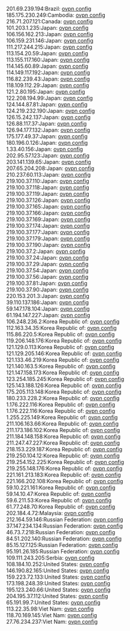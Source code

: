 201.69.239.194:Brazil: [ovpn config](vpn/201_69_239_194.ovpn)  
185.175.230.249:Cambodia: [ovpn config](vpn/185_175_230_249.ovpn)  
216.71.207.121:Canada: [ovpn config](vpn/216_71_207_121.ovpn)  
101.203.1.235:Japan: [ovpn config](vpn/101_203_1_235.ovpn)  
106.156.162.213:Japan: [ovpn config](vpn/106_156_162_213.ovpn)  
106.159.231.146:Japan: [ovpn config](vpn/106_159_231_146.ovpn)  
111.217.244.215:Japan: [ovpn config](vpn/111_217_244_215.ovpn)  
113.154.20.59:Japan: [ovpn config](vpn/113_154_20_59.ovpn)  
113.155.117.160:Japan: [ovpn config](vpn/113_155_117_160.ovpn)  
114.145.60.89:Japan: [ovpn config](vpn/114_145_60_89.ovpn)  
114.149.117.192:Japan: [ovpn config](vpn/114_149_117_192.ovpn)  
116.82.239.43:Japan: [ovpn config](vpn/116_82_239_43.ovpn)  
118.109.112.29:Japan: [ovpn config](vpn/118_109_112_29.ovpn)  
121.2.80.195:Japan: [ovpn config](vpn/121_2_80_195.ovpn)  
122.208.194.99:Japan: [ovpn config](vpn/122_208_194_99.ovpn)  
124.144.87.81:Japan: [ovpn config](vpn/124_144_87_81.ovpn)  
124.219.232.190:Japan: [ovpn config](vpn/124_219_232_190.ovpn)  
126.15.242.137:Japan: [ovpn config](vpn/126_15_242_137.ovpn)  
126.88.117.37:Japan: [ovpn config](vpn/126_88_117_37.ovpn)  
126.94.177.132:Japan: [ovpn config](vpn/126_94_177_132.ovpn)  
175.177.49.37:Japan: [ovpn config](vpn/175_177_49_37.ovpn)  
180.196.0.126:Japan: [ovpn config](vpn/180_196_0_126.ovpn)  
1.33.40.156:Japan: [ovpn config](vpn/1_33_40_156.ovpn)  
202.95.57.123:Japan: [ovpn config](vpn/202_95_57_123.ovpn)  
203.141.139.65:Japan: [ovpn config](vpn/203_141_139_65.ovpn)  
207.65.204.208:Japan: [ovpn config](vpn/207_65_204_208.ovpn)  
210.237.60.113:Japan: [ovpn config](vpn/210_237_60_113.ovpn)  
219.100.37.110:Japan: [ovpn config](vpn/219_100_37_110.ovpn)  
219.100.37.118:Japan: [ovpn config](vpn/219_100_37_118.ovpn)  
219.100.37.119:Japan: [ovpn config](vpn/219_100_37_119.ovpn)  
219.100.37.126:Japan: [ovpn config](vpn/219_100_37_126.ovpn)  
219.100.37.165:Japan: [ovpn config](vpn/219_100_37_165.ovpn)  
219.100.37.166:Japan: [ovpn config](vpn/219_100_37_166.ovpn)  
219.100.37.169:Japan: [ovpn config](vpn/219_100_37_169.ovpn)  
219.100.37.174:Japan: [ovpn config](vpn/219_100_37_174.ovpn)  
219.100.37.177:Japan: [ovpn config](vpn/219_100_37_177.ovpn)  
219.100.37.179:Japan: [ovpn config](vpn/219_100_37_179.ovpn)  
219.100.37.190:Japan: [ovpn config](vpn/219_100_37_190.ovpn)  
219.100.37.2:Japan: [ovpn config](vpn/219_100_37_2.ovpn)  
219.100.37.24:Japan: [ovpn config](vpn/219_100_37_24.ovpn)  
219.100.37.29:Japan: [ovpn config](vpn/219_100_37_29.ovpn)  
219.100.37.54:Japan: [ovpn config](vpn/219_100_37_54.ovpn)  
219.100.37.56:Japan: [ovpn config](vpn/219_100_37_56.ovpn)  
219.100.37.81:Japan: [ovpn config](vpn/219_100_37_81.ovpn)  
219.100.37.90:Japan: [ovpn config](vpn/219_100_37_90.ovpn)  
220.153.201.3:Japan: [ovpn config](vpn/220_153_201_3.ovpn)  
39.110.137.186:Japan: [ovpn config](vpn/39_110_137_186.ovpn)  
59.147.178.104:Japan: [ovpn config](vpn/59_147_178_104.ovpn)  
61.194.147.227:Japan: [ovpn config](vpn/61_194_147_227.ovpn)  
106.248.236.2:Korea Republic of: [ovpn config](vpn/106_248_236_2.ovpn)  
112.163.34.35:Korea Republic of: [ovpn config](vpn/112_163_34_35.ovpn)  
115.86.220.5:Korea Republic of: [ovpn config](vpn/115_86_220_5.ovpn)  
119.206.148.176:Korea Republic of: [ovpn config](vpn/119_206_148_176.ovpn)  
121.129.0.113:Korea Republic of: [ovpn config](vpn/121_129_0_113.ovpn)  
121.129.205.146:Korea Republic of: [ovpn config](vpn/121_129_205_146.ovpn)  
121.133.46.219:Korea Republic of: [ovpn config](vpn/121_133_46_219.ovpn)  
121.140.163.5:Korea Republic of: [ovpn config](vpn/121_140_163_5.ovpn)  
121.147.158.173:Korea Republic of: [ovpn config](vpn/121_147_158_173.ovpn)  
123.254.185.245:Korea Republic of: [ovpn config](vpn/123_254_185_245.ovpn)  
125.143.188.126:Korea Republic of: [ovpn config](vpn/125_143_188_126.ovpn)  
175.205.113.148:Korea Republic of: [ovpn config](vpn/175_205_113_148.ovpn)  
180.233.228.2:Korea Republic of: [ovpn config](vpn/180_233_228_2.ovpn)  
1.176.222.116:Korea Republic of: [ovpn config](vpn/1_176_222_116.ovpn)  
1.176.222.116:Korea Republic of: [ovpn config](vpn/1_176_222_116.ovpn)  
1.255.225.149:Korea Republic of: [ovpn config](vpn/1_255_225_149.ovpn)  
211.106.163.66:Korea Republic of: [ovpn config](vpn/211_106_163_66.ovpn)  
211.173.186.102:Korea Republic of: [ovpn config](vpn/211_173_186_102.ovpn)  
211.184.148.158:Korea Republic of: [ovpn config](vpn/211_184_148_158.ovpn)  
211.247.47.227:Korea Republic of: [ovpn config](vpn/211_247_47_227.ovpn)  
218.153.229.187:Korea Republic of: [ovpn config](vpn/218_153_229_187.ovpn)  
219.250.104.12:Korea Republic of: [ovpn config](vpn/219_250_104_12.ovpn)  
219.254.152.225:Korea Republic of: [ovpn config](vpn/219_254_152_225.ovpn)  
219.255.148.176:Korea Republic of: [ovpn config](vpn/219_255_148_176.ovpn)  
221.161.213.183:Korea Republic of: [ovpn config](vpn/221_161_213_183.ovpn)  
221.166.202.108:Korea Republic of: [ovpn config](vpn/221_166_202_108.ovpn)  
59.10.221.161:Korea Republic of: [ovpn config](vpn/59_10_221_161.ovpn)  
59.14.10.47:Korea Republic of: [ovpn config](vpn/59_14_10_47.ovpn)  
59.6.211.53:Korea Republic of: [ovpn config](vpn/59_6_211_53.ovpn)  
61.77.248.70:Korea Republic of: [ovpn config](vpn/61_77_248_70.ovpn)  
202.184.4.72:Malaysia: [ovpn config](vpn/202_184_4_72.ovpn)  
212.164.59.146:Russian Federation: [ovpn config](vpn/212_164_59_146.ovpn)  
37.147.234.134:Russian Federation: [ovpn config](vpn/37_147_234_134.ovpn)  
46.73.7.218:Russian Federation: [ovpn config](vpn/46_73_7_218.ovpn)  
84.51.202.140:Russian Federation: [ovpn config](vpn/84_51_202_140.ovpn)  
85.15.127.125:Russian Federation: [ovpn config](vpn/85_15_127_125.ovpn)  
95.191.26.185:Russian Federation: [ovpn config](vpn/95_191_26_185.ovpn)  
109.111.243.205:Serbia: [ovpn config](vpn/109_111_243_205.ovpn)  
108.184.10.252:United States: [ovpn config](vpn/108_184_10_252.ovpn)  
146.190.82.165:United States: [ovpn config](vpn/146_190_82_165.ovpn)  
159.223.72.133:United States: [ovpn config](vpn/159_223_72_133.ovpn)  
173.198.248.39:United States: [ovpn config](vpn/173_198_248_39.ovpn)  
195.123.240.66:United States: [ovpn config](vpn/195_123_240_66.ovpn)  
204.195.37.112:United States: [ovpn config](vpn/204_195_37_112.ovpn)  
65.191.99.7:United States: [ovpn config](vpn/65_191_99_7.ovpn)  
113.22.35.98:Viet Nam: [ovpn config](vpn/113_22_35_98.ovpn)  
118.70.169.145:Viet Nam: [ovpn config](vpn/118_70_169_145.ovpn)  
27.76.234.237:Viet Nam: [ovpn config](vpn/27_76_234_237.ovpn)  
